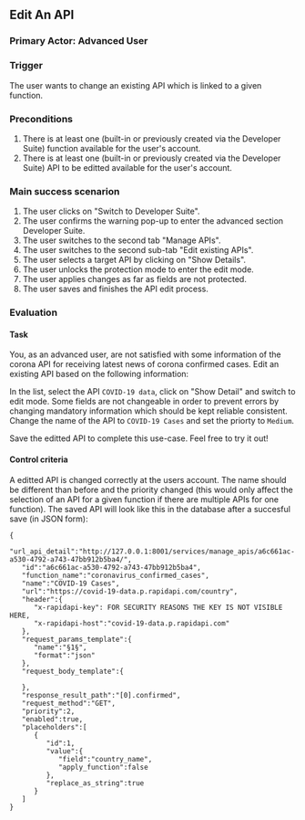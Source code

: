 ## Edit An API
### Primary Actor: Advanced User

### Trigger
The user wants to change an existing API which is linked to a given function.

### Preconditions
1. There is at least one (built-in or previously created via the Developer Suite) function available for the user's account.
2. There is at least one (built-in or previously created via the Developer Suite) API to be editted available for the user's account.

### Main success scenarion
1. The user clicks on "Switch to Developer Suite".
2. The user confirms the warning pop-up to enter the advanced section Developer Suite.
3. The user switches to the second tab "Manage APIs".
4. The user switches to the second sub-tab "Edit existing APIs".
5. The user selects a target API by clicking on "Show Details".
6. The user unlocks the protection mode to enter the edit mode.
7. The user applies changes as far as fields are not protected.
8. The user saves and finishes the API edit process.

### Evaluation
#### Task
You, as an advanced user, are not satisfied with some information of the corona API for receiving latest news of corona confirmed cases.
Edit an existing API based on the following information:

In the list, select the API `COVID-19 data`, click on "Show Detail" and switch to edit mode.
Some fields are not changeable in order to prevent errors by changing mandatory information which should be kept reliable consistent.
Change the name of the API to `COVID-19 Cases` and set the priorty to `Medium`.

Save the editted API to complete this use-case. Feel free to try it out!

#### Control criteria
A editted API is changed correctly at the users account. The name should be different than before and the priority changed (this would only affect the selection of an API for a given function if there are multiple APIs for one function).
The saved API will look like this in the database after a succesful save (in JSON form):
```
{
   "url_api_detail":"http://127.0.0.1:8001/services/manage_apis/a6c661ac-a530-4792-a743-47bb912b5ba4/",
   "id":"a6c661ac-a530-4792-a743-47bb912b5ba4",
   "function_name":"coronavirus_confirmed_cases",
   "name":"COVID-19 Cases",
   "url":"https://covid-19-data.p.rapidapi.com/country",
   "header":{
      "x-rapidapi-key": FOR SECURITY REASONS THE KEY IS NOT VISIBLE HERE,
      "x-rapidapi-host":"covid-19-data.p.rapidapi.com"
   },
   "request_params_template":{
      "name":"§1§",
      "format":"json"
   },
   "request_body_template":{

   },
   "response_result_path":"[0].confirmed",
   "request_method":"GET",
   "priority":2,
   "enabled":true,
   "placeholders":[
      {
         "id":1,
         "value":{
            "field":"country_name",
            "apply_function":false
         },
         "replace_as_string":true
      }
   ]
}
```
